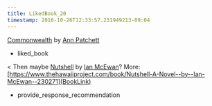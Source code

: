 ```yaml
---
title: LikedBook_20
timestamp: 2016-10-26T12:33:57.231949213-09:04
---
```


[Commonwealth](BookTitle) by [Ann Patchett](AuthorName)
* liked_book

< Then maybe [Nutshell](BookTitle) by [Ian McEwan](AuthorName)? More: [https://www.thehawaiiproject.com/book/Nutshell-A-Novel--by--Ian-McEwan--230271](BookLink)
* provide_response_recommendation
